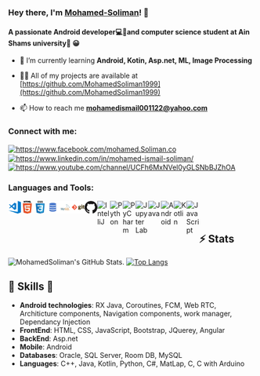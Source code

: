 
### Hey there, I'm [Mohamed-Soliman](https://github.com/MohamedSoliman1999)! 👋
<h4 align="left">A passionate Android developer💻📱and computer science student at Ain Shams university🏫 😀</h4>

- 🌱 I’m currently learning **Android, Kotin, Asp.net, ML, Image Processing**

- 👨‍💻 All of my projects are available at [https://github.com/MohamedSoliman1999](https://github.com/MohamedSoliman1999)

- 📫 How to reach me **mohamedismail001122@yahoo.com**

<p align="left">
<h3 align="left">Connect with me:</h3>
<a href="https://www.facebook.com/mohamed.Soliman.co" target="blank"><img align="center" src="https://upload.wikimedia.org/wikipedia/commons/thumb/1/1b/Facebook_icon.svg/1200px-Facebook_icon.svg.png" alt="https://www.facebook.com/mohamed.Soliman.co" height="30" width="40" /></a>
<a href="https://www.linkedin.com/in/mohamed-ismail-soliman/" target="blank"><img align="center" src="https://upload.wikimedia.org/wikipedia/commons/thumb/e/e9/Linkedin_icon.svg/256px-Linkedin_icon.svg.png" alt="https://www.linkedin.com/in/mohamed-ismail-soliman/" height="40" width="40" /></a>
<a href="https://www.youtube.com/channel/UCFh6MxNVel0yGLSNbBJZhOA" target="blank"><img align="center" src="https://toppng.com/uploads/preview/youtube-logo-png-116186698684etjs0nnhw.png" alt="https://www.youtube.com/channel/UCFh6MxNVel0yGLSNbBJZhOA" height="30" width="40" /></a>
</p>

### Languages and Tools:

<img align="left" alt="Visual Studio Code" width="26px" src="https://raw.githubusercontent.com/github/explore/80688e429a7d4ef2fca1e82350fe8e3517d3494d/topics/visual-studio-code/visual-studio-code.png" />
<img align="left" alt="HTML5" width="26px" src="https://raw.githubusercontent.com/github/explore/80688e429a7d4ef2fca1e82350fe8e3517d3494d/topics/html/html.png" />
<img align="left" alt="CSS3" width="26px" src="https://raw.githubusercontent.com/github/explore/80688e429a7d4ef2fca1e82350fe8e3517d3494d/topics/css/css.png" />
<img align="left" alt="SQL" width="26px" src="https://raw.githubusercontent.com/github/explore/80688e429a7d4ef2fca1e82350fe8e3517d3494d/topics/sql/sql.png" />
<img align="left" alt="MySQL" width="26px" src="https://raw.githubusercontent.com/github/explore/80688e429a7d4ef2fca1e82350fe8e3517d3494d/topics/mysql/mysql.png" />
<img align="left" alt="Git" width="26px" src="https://raw.githubusercontent.com/github/explore/80688e429a7d4ef2fca1e82350fe8e3517d3494d/topics/git/git.png" />
<img align="left" alt="GitHub" width="26px" src="https://raw.githubusercontent.com/github/explore/78df643247d429f6cc873026c0622819ad797942/topics/github/github.png" />
<img align="left" alt="IntelliJ" width="26px" src="https://www.kite.com/wp-content/uploads/2020/10/intellij.png" />
<img align="left" alt="Python" width="26px" src="https://www.kite.com/wp-content/uploads/2020/10/python-1.png" />
<img align="left" alt="PyCharm" width="26px" src="https://www.kite.com/wp-content/uploads/2020/10/pycharm.png" />
<img align="left" alt="Jupyter Lab" width="26px" src="https://www.kite.com/wp-content/uploads/2020/10/jupyter.png" />
<img align="left" alt="Java" width="26px" src="https://www.kite.com/wp-content/uploads/2020/10/java.png" />
<img align="left" alt="Android" width="26px" src="https://www.kite.com/wp-content/uploads/2020/10/android_studio.png" />
<img align="left" alt="Kotlin" width="26px" src="https://www.kite.com/wp-content/uploads/2020/10/kotlin.png" />
<img align="left" alt="JavaScript" width="26px" src="https://www.kite.com/wp-content/uploads/2020/10/javascript.png" />
<br />
<br />

## ⚡ Stats
![MohamedSoliman's GitHub Stats](https://github-readme-stats.vercel.app/api?username=MohamedSoliman1999&hide=["issues"]&show_icons=true).   [![Top Langs](https://github-readme-stats.vercel.app/api/top-langs/?username=MohamedSoliman1999&layout=compact&theme=radical)](https://github.com/MohamedSoliman1999?tab=repositories)


##  🎉 Skills  🎉
- **Android technologies**: RX Java, Coroutines, FCM, Web RTC, Architicture components, Navigation components, work manager, Dependancy Injection
- **FrontEnd**: HTML, CSS, JavaScript, Bootstrap, JQuerey, Angular
- **BackEnd**: Asp.net
- **Mobile**: Android
- **Databases**: Oracle, SQL Server, Room DB, MySQL
- **Languages**: C++, Java, Kotlin, Python, C#, MatLap, C, C with Arduino
